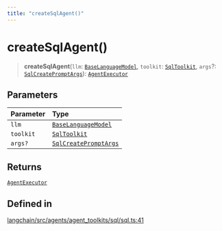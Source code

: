 ```yaml
---
title: "createSqlAgent()"
---
```


# createSqlAgent()

> **createSqlAgent**(`llm`: [`BaseLanguageModel`](../../base_language/classes/BaseLanguageModel.md), `toolkit`: [`SqlToolkit`](../classes/SqlToolkit.md), `args`?: [`SqlCreatePromptArgs`](../interfaces/SqlCreatePromptArgs.md)): [`AgentExecutor`](../classes/AgentExecutor.md)

## Parameters

| Parameter | Type                                                                    |
| :-------- | :---------------------------------------------------------------------- |
| `llm`     | [`BaseLanguageModel`](../../base_language/classes/BaseLanguageModel.md) |
| `toolkit` | [`SqlToolkit`](../classes/SqlToolkit.md)                                |
| `args?`   | [`SqlCreatePromptArgs`](../interfaces/SqlCreatePromptArgs.md)           |

## Returns

[`AgentExecutor`](../classes/AgentExecutor.md)

## Defined in

[langchain/src/agents/agent_toolkits/sql/sql.ts:41](https://github.com/hwchase17/langchainjs/blob/ddf2996/langchain/src/agents/agent_toolkits/sql/sql.ts#L41)
